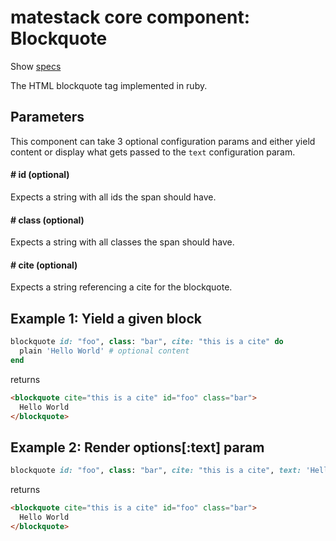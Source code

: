 # matestack core component: Blockquote

Show [specs](/spec/usage/components/blockquote_spec.rb)

The HTML blockquote tag implemented in ruby.

## Parameters

This component can take 3 optional configuration params and either yield content or display what gets passed to the `text` configuration param.

#### # id (optional)
Expects a string with all ids the span should have.

#### # class (optional)
Expects a string with all classes the span should have.

#### # cite (optional)
Expects a string referencing a cite for the blockquote.

## Example 1: Yield a given block

```ruby
blockquote id: "foo", class: "bar", cite: "this is a cite" do
  plain 'Hello World' # optional content
end
```

returns

```html
<blockquote cite="this is a cite" id="foo" class="bar">
  Hello World
</blockquote>
```

## Example 2: Render options[:text] param

```ruby
blockquote id: "foo", class: "bar", cite: "this is a cite", text: 'Hello World'
```

returns

```html
<blockquote cite="this is a cite" id="foo" class="bar">
  Hello World
</blockquote>
```
